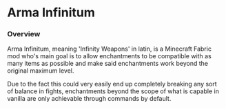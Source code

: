 # Arma Infinitum

### Overview

Arma Infinitum, meaning 'Infinity Weapons' in latin, is a Minecraft Fabric mod who's main goal is to allow enchantments to be compatible with as many items as possible and make said enchantments work beyond the original maximum level.

Due to the fact this could very easily end up completely breaking any sort of balance in fights, enchantments beyond the scope of what is capable in vanilla are only achievable through commands by default.
